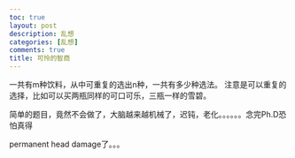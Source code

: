 ```yaml
---
toc: true
layout: post
description: 乱想
categories: [乱想]
comments: true
title: 可怜的智商
---
```


一共有m种饮料，从中可重复的选出n种，一共有多少种选法。 注意是可以重复的选择，比如可以买两瓶同样的可口可乐，三瓶一样的雪碧。

简单的题目，竟然不会做了，大脑越来越机械了，迟钝，老化。。。。。。念完Ph.D恐怕真得

permanent head damage了。。。